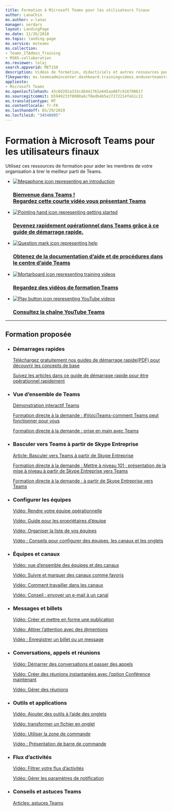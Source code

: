 ```yaml
---
title: Formation à Microsoft Teams pour les utilisateurs finaux
author: LanaChin
ms.author: v-lanac
manager: serdars
layout: LandingPage
ms.date: 11/26/2018
ms.topic: landing-page
ms.service: msteams
ms.collection:
- Teams_ITAdmin_Training
- M365-collaboration
ms.reviewer: lolaj
search.appverid: MET150
description: Vidéos de formation, didacticiels et autres ressources pour les utilisateurs de votre organisation afin de découvrir et utiliser Teams.
f1keywords: ms.teamsadmincenter.dashboard.trainingvideos.enduserteamstraining
appliesto:
- Microsoft Teams
ms.openlocfilehash: 43c0d202a333cdb441761e645aa86fc916798617
ms.sourcegitcommit: b5949233f8080a6cf0edb4b5e27272214feb1c22
ms.translationtype: MT
ms.contentlocale: fr-FR
ms.lasthandoff: 05/29/2019
ms.locfileid: "34548095"
---
```

# <a name="end-user-training-for-microsoft-teams"></a>Formation à Microsoft Teams pour les utilisateurs finaux

Utilisez ces ressources de formation pour aider les membres de votre organisation à tirer le meilleur parti de Teams.

<ul class="panelContent cardsFTitle">
    <li>
        <a href="https://support.office.com/article/video-welcome-to-microsoft-teams-b98d533f-118e-4bae-bf44-3df2470c2b12?wt.mc_id=otc_microsoft_teams">
        <div class="cardSize">
            <div class="cardPadding">
                <div class="card">
                    <div class="cardImageOuter">
                        <div class="cardImage">
                            <img src="https://docs.microsoft.com/office/media/icons/whats-new-megaphone-blue.svg" alt="Megaphone icon representing an introduction" />
                        </div>
                    </div>
                    <div class="cardText">
                        <h3>Bienvenue dans Teams !<br>
Regardez cette courte vidéo vous présentant Teams</h3>
                    </div>
                </div>
            </div>
        </div>
        </a>
    </li>
  <li>
        <a href="https://support.office.com/article/video-what-is-microsoft-teams-422bf3aa-9ae8-46f1-83a2-e65720e1a34d?wt.mc_id=otc_microsoft_teams">
        <div class="cardSize">
            <div class="cardPadding">
                <div class="card">
                    <div class="cardImageOuter">
                        <div class="cardImage">
                            <img src="https://docs.microsoft.com/office/media/icons/get-started-blue.svg" alt="Pointing hand icon representing getting started" />
                        </div>
                    </div>
                    <div class="cardText">
                    <h3>Devenez rapidement opérationnel dans Teams grâce à ce guide de démarrage rapide.</h3>
                    </div>
                </div>
            </div>
        </div>
        </a>
    </li> <li>
        <a href="https://support.office.com/teams">
        <div class="cardSize">
            <div class="cardPadding">
                <div class="card">
                    <div class="cardImageOuter">
                        <div class="cardImage">
                            <img src="https://docs.microsoft.com/office/media/icons/help.svg" alt="Question mark icon representing help" />
                        </div>
                    </div>
                    <div class="cardText">
                        <h3>Obtenez de la documentation d’aide et de procédures dans le centre d’aide Teams</h3>
                    </div>
                </div>
            </div>
        </div>
        </a>
    </li> 
   <li>
        <a href="https://support.office.com/article/microsoft-teams-video-training-4f108e54-240b-4351-8084-b1089f0d21d7">
        <div class="cardSize">
            <div class="cardPadding">
                <div class="card">
                    <div class="cardImageOuter">
                        <div class="cardImage">
                            <img src="https://docs.microsoft.com/office/media/icons/education-tutorial-blue.svg" alt="Mortarboard icon representing training videos" />
                        </div>
                    </div>
                    <div class="cardText">
                        <h3>Regardez des vidéos de formation Teams</h3>
                    </div>
                </div>
            </div>
        </div>
        </a>
    </li>
 <li>
        <a href="https://www.youtube.com/channel/UC0--6byMAe9otLougDShhUw">
        <div class="cardSize">
            <div class="cardPadding">
                <div class="card">
                    <div class="cardImageOuter">
                        <div class="cardImage">
                            <img src="https://docs.microsoft.com/office/media/icons/video-play.svg" alt="Play button icon representing YouTube videos" />
                        </div>
                    </div>
                    <div class="cardText">
                        <h3>Consultez la chaîne YouTube Teams </h3>
                    </div>
                </div>
            </div>
        </div>
        </a>
    </li>
</ul>

    
</ul>

---

<h2>Formation proposée</h2>
<ul class="panelContent cardsW">
     <li>
        <div class="cardSize">
            <div class="cardPadding">
                <div class="card">
                    <div class="cardText">
                        <h3>Démarrages rapides</h3>
                         <p><a href="http://download.microsoft.com/download/D/9/F/D9FE8B9E-22F5-47BF-A1AB-09539C41FCD0/Teams%20QS.pdf">Téléchargez gratuitement nos guides de démarrage rapide(PDF) pour découvrir les concepts de base</a></p>
                        <p><a href="https://support.office.com/article/video-what-is-microsoft-teams-422bf3aa-9ae8-46f1-83a2-e65720e1a34d?wt.mc_id=otc_microsoft_teams">Suivez les articles dans ce guide de démarrage rapide pour être opérationnel rapidement</a></p>
                    </div>
                </div>
            </div>
        </div>
    </li> <li>
        <div class="cardSize">
            <div class="cardPadding">
                <div class="card">
                    <div class="cardText">
                        <h3>Vue d’ensemble de Teams</h3>
                        <p><a href="https://teamsdemo.office.com/">Démonstration interactif Teams</a></p>  
                        <p><a href="https://microsoftteams.eventbuilder.com/event/1772">Formation directe à la demande : #VoiciTeams-comment Teams peut fonctionner pour vous</a></p>
                        <p><a href="https://aka.ms/teamsgettingstartedondemand">Formation directe à la demande : prise en main avec Teams</a></p>
                    </div>
                </div>
            </div>
        </div>
    </li>
       <li>
        <div class="cardSize">
            <div class="cardPadding">
                <div class="card">
                    <div class="cardText">
                        <h3>Basculer vers Teams à partir de Skype Entreprise</h3>
                         <p><a href="https://support.office.com/article/switch-to-teams-from-skype-for-business-6295a0ae-4e8e-4bba-a100-64cc951cc964">Article: Basculer vers Teams à partir de Skype Entreprise</a></p>
                         <p><a href="https://aka.ms/upgrade101ondemand">Formation directe à la demande : Mettre à niveau 101 : présentation de la mise à niveau à partir de Skype Entreprise vers Teams</a></p>
                        <p><a href="https://aka.ms/fromskypetoteamsondemand">Formation directe à la demande : à partir de Skype Entreprise vers Teams</a></p>
                    </div>
                </div>
            </div>
        </div>
    </li><li>
        <div class="cardSize">
            <div class="cardPadding">
                <div class="card">
                    <div class="cardText">
                        <h3>Configurer les équipes</h3>
                         <p><a href="https://support.office.com/article/video-get-your-team-up-and-running-702a2977-e662-4038-bef5-bdf8ee47b17b">Vidéo: Rendre votre équipe opérationnelle</a></p>
                         <p><a href="https://support.office.com/article/go-to-guide-for-team-owners-92d238e6-0ae2-447e-af90-40b1052c4547">Vidéo: Guide pour les propriétaires d’équipe</a></p>
                         <p><a href="https://support.office.com/article/organize-your-teams-list-741bf760-39fc-4807-ad8b-92558273f542">Vidéo: Organiser la liste de vos équipes</a></p>
                         <p><a href="https://www.youtube.com/watch?v=hjJWtoaRJeE">Vidéo : Conseils pour configurer des équipes, les canaux et les onglets</a></p> 
                    </div>
                </div>
            </div>
        </div>
    </li> <li>
        <div class="cardSize">
            <div class="cardPadding">
                <div class="card">
                    <div class="cardText">
                        <h3>Équipes et canaux</h3>
                         <p><a href="https://support.office.com/article/video-overview-of-teams-and-channels-c3d63c10-77d5-4204-a566-53ddcf723b46">Vidéo: vue d’ensemble des équipes et des canaux</a></p>
                         <p><a href="https://support.office.com/article/favorite-and-follow-channels-3f76dffd-78a8-49ca-b8de-28671cb444ba">Vidéo: Suivre et marquer des canaux comme favoris</a></p>
                         <p><a href="https://support.office.com/article/video-work-in-channels-99d33aaa-0743-47c6-a476-eb0a24abcb7e">Vidéo: Comment travailler dans les canaux</a></p>
                         <p><a href="https://support.office.com/article/tip-send-email-to-a-channel-2c17dbae-acdf-4209-a761-b463bdaaa4ca">Vidéo: Conseil : envoyer un e-mail à un canal</a></p>
                    </div>
                </div>
            </div>
        </div>
    </li>
<li>
        <div class="cardSize">
            <div class="cardPadding">
                <div class="card">
                    <div class="cardText">
                        <h3>Messages et billets</h3>
                         <p><a href="https://support.office.com/article/create-and-format-a-post-e66777da-636b-49eb-9408-b0d88b212885">Vidéo: Créer et mettre en forme une publication</a></p>
                         <p>
  <a href="https://support.office.com/en-us/article/get-attention-with-mentions-b2ffb135-7069-4880-84ee-5b27f402418b">Vidéo: Attirer l’attention avec des @mentions</a></p>
                         <p><a href="https://support.office.com/article/save-a-post-or-a-message-3f63e7d0-0011-47fa-99c0-98af60a71357)">Vidéo : Enregistrer un billet ou un message</a></p>
                    </div>
                </div>
            </div>
        </div>
    </li><li>
        <div class="cardSize">
            <div class="cardPadding">
                <div class="card">
                    <div class="cardText">
                        <h3>Conversations, appels et réunions</h3>
                       <p><a href="https://support.office.com/article/video-start-chats-and-make-calls-a864b052-5e4b-4ccf-b046-2e26f40e21b5">Vidéo: Démarrer des conversations et passer des appels</a></p>
                       <p><a href="https://support.office.com/article/video-create-instant-meetings-with-meet-now-26e06837-853d-4df1-a729-06bf700d4ecf">Vidéo: Créer des réunions instantanées avec l’option Conférence maintenant</a></p>
                       <p><a href="https://support.office.com/article/video-manage-meetings-ba44d0fd-da3c-4541-a3eb-a868f5e2b137">Vidéo: Gérer des réunions</a></p>
                    </div>
                </div>
            </div>
        </div>
    </li>
       <li>
        <div class="cardSize">
            <div class="cardPadding">
                <div class="card">
                    <div class="cardText">
                        <h3>Outils et applications</h3>
                        <p><a href="https://support.office.com/article/video-add-tools-with-tabs-7350a03e-017a-4a00-a6ae-1c9fe8c497b3">Vidéo: Ajouter des outils à l’aide des onglets</a></p>
                        <p><a href="https://support.office.com/article/tip-turn-a-file-into-a-tab-8c490008-3fb1-41b4-8152-6266b4474b05">Vidéo: transformer un fichier en onglet</a></p>
                        <p><a href="https://support.office.com/article/how-to-use-the-command-box-13c4e429-7324-4886-b377-5dbed539193b">Vidéo: Utiliser la zone de commande</a></p>
                        <p><a href="https://www.youtube.com/watch?v=wYrRCRphrp0">Vidéo : Présentation de barre de commande</a></p>
                    </div>
                </div>
            </div>
        </div>
    </li>
<li>
        <div class="cardSize">
            <div class="cardPadding">
                <div class="card">
                    <div class="cardText">
                        <h3>Flux d’activités</h3>
                         <p><a href="https://support.office.com/article/filter-your-activity-feed-02b9ece4-6086-4daa-b4c0-627beeacbf08">Vidéo: Filtrer votre flux d’activités</a></p>
                         <p><a href="https://support.office.com/article/manage-notification-settings-348672f7-9ed0-4b96-86ed-d6fdcecb4096">Vidéo: Gérer les paramètres de notification</a></p>
                    </div>
                </div>
            </div>
        </div>
    </li><li>
        <div class="cardSize">
            <div class="cardPadding">
                <div class="card">
                    <div class="cardText">
                        <h3>Conseils et astuces Teams</h3>
                        <p><a href="https://support.office.com/office-training-center/Teams-tips">Articles: astuces Teams</a></p>
                    </div>
                </div>
            </div>
        </div>
    </li>
      </ul>


